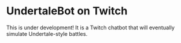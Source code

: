 # UndertaleBot on Twitch
This is under development! It is a Twitch chatbot that will eventually simulate Undertale-style battles.
